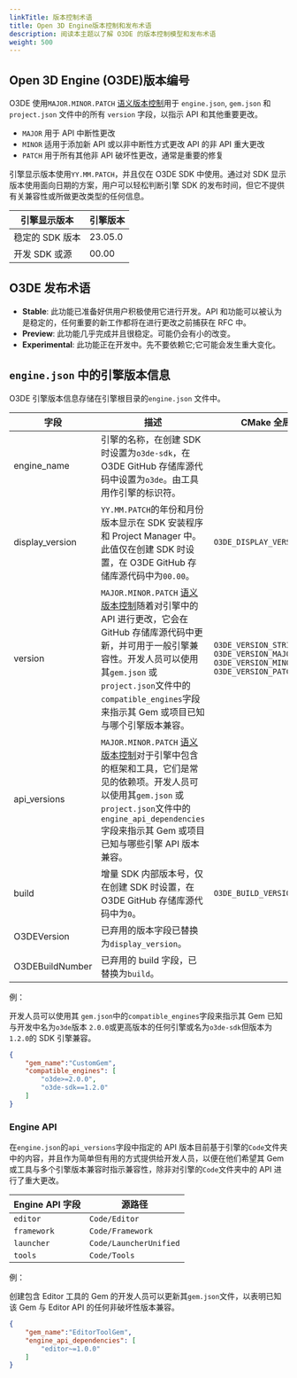 ```yaml
---
linkTitle: 版本控制术语
title: Open 3D Engine版本控制和发布术语
description: 阅读本主题以了解 O3DE 的版本控制模型和发布术语
weight: 500
---
```


## Open 3D Engine (O3DE)版本编号

O3DE 使用`MAJOR.MINOR.PATCH` [语义版本控制](https://semver.org/)用于 `engine.json`, `gem.json` 和 `project.json` 文件中的所有 `version` 字段，以指示 API 和其他重要更改。

- `MAJOR` 用于 API 中断性更改
- `MINOR` 适用于添加新 API 或以非中断性方式更改 API 的非 API 重大更改
- `PATCH` 用于所有其他非 API 破坏性更改，通常是重要的修复

引擎显示版本使用`YY.MM.PATCH`，并且仅在 O3DE SDK 中使用。通过对 SDK 显示版本使用面向日期的方案，用户可以轻松判断引擎 SDK 的发布时间，但它不提供有关兼容性或所做更改类型的任何信息。

| 引擎显示版本     | 引擎版本    |
|------------|---------|
| 稳定的 SDK 版本 | 23.05.0 | 1.2.0              | 
| 开发 SDK 或源  | 00.00   | 2.0.0                  | 

## O3DE 发布术语

* **Stable**: 此功能已准备好供用户积极使用它进行开发。API 和功能可以被认为是稳定的，任何重要的新工作都将在进行更改之前捕获在 RFC 中。
* **Preview**: 此功能几乎完成并且很稳定。可能仍会有小的改变。
* **Experimental**: 此功能正在开发中。先不要依赖它;它可能会发生重大变化。

## `engine.json` 中的引擎版本信息

O3DE 引擎版本信息存储在引擎根目录的`engine.json` 文件中。 

| 字段 |描述 | CMake 全局属性 |
|---------------------|------------------------|------------------------|
| engine_name | 引擎的名称，在创建 SDK 时设置为`o3de-sdk`，在 O3DE GitHub 存储库源代码中设置为`o3de`。由工具用作引擎的标识符。 | | 
| display_version | `YY.MM.PATCH`的年份和月份版本显示在 SDK 安装程序和 Project Manager 中。此值仅在创建 SDK 时设置，在 O3DE GitHub 存储库源代码中为`00.00`。  | `O3DE_DISPLAY_VERSION_STRING` |
| version | `MAJOR.MINOR.PATCH` [语义版本控制](https://semver.org/)随着对引擎中的 API 进行更改，它会在 GitHub 存储库源代码中更新，并可用于一般引擎兼容性。开发人员可以使用其`gem.json` 或 `project.json`文件中的`compatible_engines`字段来指示其 Gem 或项目已知与哪个引擎版本兼容。 | `O3DE_VERSION_STRING` `O3DE_VERSION_MAJOR` `O3DE_VERSION_MINOR` `O3DE_VERSION_PATCH`|
| api_versions | `MAJOR.MINOR.PATCH` [语义版本控制](https://semver.org/)对于引擎中包含的框架和工具，它们是常见的依赖项。开发人员可以使用其`gem.json` 或 `project.json`文件中的`engine_api_dependencies`字段来指示其 Gem 或项目已知与哪些引擎 API 版本兼容。 | |
| build | 增量 SDK 内部版本号，仅在创建 SDK 时设置，在 O3DE GitHub 存储库源代码中为`0`。 | `O3DE_BUILD_VERSION` |
| O3DEVersion | 已弃用的版本字段已替换为`display_version`。 |
| O3DEBuildNumber | 已弃用的 build 字段，已替换为`build`。|

例：

开发人员可以使用其 `gem.json`中的`compatible_engines`字段来指示其 Gem 已知与开发中名为`o3de`版本 `2.0.0`或更高版本的任何引擎或名为`o3de-sdk`但版本为`1.2.0`的 SDK 引擎兼容。

```json
{
    "gem_name":"CustomGem",
    "compatible_engines": [
        "o3de>=2.0.0",
        "o3de-sdk==1.2.0"
    ]
}
```


### Engine API

在`engine.json`的`api_versions`字段中指定的 API 版本目前基于引擎的`Code`文件夹中的内容，并且作为简单但有用的方式提供给开发人员，以便在他们希望其 Gem 或工具与多个引擎版本兼容时指示兼容性，除非对引擎的`Code`文件夹中的 API 进行了重大更改。

| Engine API 字段|源路径 |
|---------------------|------------------------|
| `editor` | `Code/Editor` |
| `framework` | `Code/Framework` |
| `launcher` | `Code/LauncherUnified` |
| `tools` | `Code/Tools` |

例：

创建包含 Editor 工具的 Gem 的开发人员可以更新其`gem.json`文件，以表明已知该 Gem 与 Editor API 的任何非破坏性版本兼容。

```json
{
    "gem_name":"EditorToolGem",
    "engine_api_dependencies": [
        "editor~=1.0.0"
    ]
}
```
